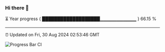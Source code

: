 ### Hi there 👋

⏳ Year progress { ███████████████████▁▁▁▁▁▁▁▁▁▁▁ } 66.15 %

---

⏰ Updated on Fri, 30 Aug 2024 02:53:46 GMT

![Progress Bar CI](https://github.com/IshwaranRudhara/GIT-ACTION/workflows/Progress%20Bar%20CI/badge.svg)
